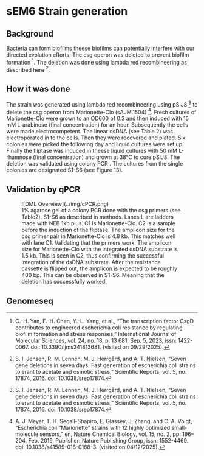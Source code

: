 # sEM6 Strain generation

## Background

Bacteria can form biofilms theese biofilms can potentially interfere with our directed evolution efforts. The csg operon was deleted to prevent biofilm formation [^yan_3]. The deletion was done using lambda red recombineering as described here [^jensen_1].

## How it was done

The strain was generated using lambda red recombineering using pSIJ8 [^jensen_1] to delete the csg operon from Marionette-Clo (sAJM.1504) [^meyer_2].  Fresh cultures of Marionette-Clo were grown to an OD600 of 0.3 and then induced with 15 mM L-arabinose (final concentration) for an hour. Subsequently the cells were made electrocompetent. The linear dsDNA (see Table 2) was electroporated in to the cells. Then they were recovered and plated. Six colonies were picked the following day and liquid cultures were set up. Finally the fliptase was induced in theese liquid cultures with 50 mM L-rhamnose (final concentration) and grown at 38°C to cure pSIJ8. The deletion was validated using colony PCR . The cultures from the single colonies are designated S1-S6 (see Figure 13).


## Validation by qPCR

<figure markdown>
![DML Overview](../img/cPCR.png)
<figcaption> 1% agarose gel of a colony PCR done with the csg primers (see Table2). S1-S6 as described in
methods. Lanes L are ladders made with NEB 1kb plus. C1 is Marionette-Clo. C2 is a sample before the
induction of the fliptase. The amplicon size for the csg primer pair in Marionette-Clo is 4.8 kb. This matches
well with lane C1. Validating that the primers work. The amplicon size for Marionette-Clo with the integrated
dsDNA substrate is 1.5 kb. This is seen in C2, thus confirming the successful integration of the dsDNA substrate. After the resistance cassette is flipped out, the amplicon is expected to be roughly 400 bp. This can be observed in S1-S6. Meaning that the deletion has successfully worked.
</figcaption>
</figure>


## Genomeseq


[^jensen_1]: S. I. Jensen, R. M. Lennen, M. J. Herrgård, and A. T. Nielsen, “Seven gene deletions in seven days: Fast generation of escherichia coli strains tolerant to acetate and osmotic stress,” Scientific Reports, vol. 5, no. 17874, 2016. doi: 10.1038/srep17874.
[^meyer_2]: A. J. Meyer, T. H. Segall-Shapiro, E. Glassey, J. Zhang, and C. A. Voigt, “Escherichia coli “Marionette” strains with 12 highly optimized small-molecule sensors,” en, Nature Chemical Biology, vol. 15, no. 2, pp. 196–204, Feb. 2019, Publisher: Nature Publishing Group, issn: 1552-4469. doi: 10.1038/s41589-018-0168-3. (visited on 04/12/2025).
[^yan_3]: C.-H. Yan, F.-H. Chen, Y.-L. Yang, et al., “The transcription factor CsgD contributes to engineered escherichia coli resistance by regulating biofilm formation and stress responses,” International Journal of Molecular Sciences, vol. 24, no. 18, p. 13 681, Sep. 5, 2023, issn: 1422-0067. doi: 10.3390/ijms241813681. (visited on 09/29/2025).